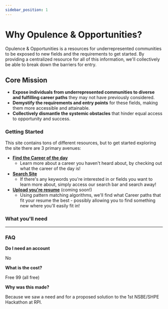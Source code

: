```yaml
---
sidebar_position: 1
---
```


# Why Opulence & Opportunities?

Opulence & Opportunities is a resources for underrepresented communities to be exposed to new fields and the requirements to get started. By providing a centralized resource for all of this information, we'll collectively be able to break down the barriers for entry.

## Core Mission

* **Expose individuals from underrepresented communities to diverse and fulfilling career paths** they may not have previously considered.
* **Demystify the requirements and entry points** for these fields, making them more accessible and attainable.
* **Collectively dismantle the systemic obstacles** that hinder equal access to opportunity and success.

### Getting Started

This site contains tons of different resources, but to get started exploring the site there are 3 primary avenues:

* **[Find the Career of the day](https://docusaurus.new)**
  * Learn more about a career you haven't heard about, by checking out what the career of the day is!
* **[Search Site](https://docusaurus.new)**
  * If there's any keywords you're interested in or fields you want to learn more about, simply access our search bar and search away!
* **[Upload you're resume](https://docusaurus.new)** (coming soon!)
  * Using pattern matching algorithms, we'll find what Career paths that fit your resume the best - possibly allowing you to find something new where you'll easily fit in!

### What you'll need

--- 

### FAQ

**Do I need an account**

No

**What is the cost?**

Free 99 (all free)

**Why was this made?**

Because we saw a need and for a proposed solution to the 1st NSBE/SHPE Hackathon at RPI.